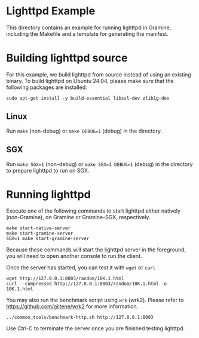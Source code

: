 # Lighttpd Example

This directory contains an example for running lighttpd in Gramine, including
the Makefile and a template for generating the manifest.

# Building lighttpd source

For this example, we build lighttpd from source instead of using an existing
binary. To build lighttpd on Ubuntu 24.04, please make sure that the following
packages are installed:

    sudo apt-get install -y build-essential libssl-dev zlib1g-dev

## Linux

Run `make` (non-debug) or `make DEBUG=1` (debug) in the directory.

## SGX

Run `make SGX=1` (non-debug) or `make SGX=1 DEBUG=1` (debug) in the directory to
prepare lighttpd to run on SGX.

# Running lighttpd

Execute one of the following commands to start lighttpd either natively
(non-Gramine), on Gramine or Gramine-SGX, respectively.

    make start-native-server
    make start-gramine-server
    SGX=1 make start-gramine-server

Because these commands will start the lighttpd server in the foreground, you
will need to open another console to run the client.

Once the server has started, you can test it with `wget` or `curl`

    wget http://127.0.0.1:8003/random/10K.1.html
    curl --compressed http://127.0.0.1:8003/random/10K.1.html -o 10K.1.html

You may also run the benchmark script using `wrk` (wrk2). Please refer to
https://github.com/giltene/wrk2 for more information.

    ../common_tools/benchmark-http.sh http://127.0.0.1:8003

Use Ctrl-C to terminate the server once you are finished testing lighttpd.
